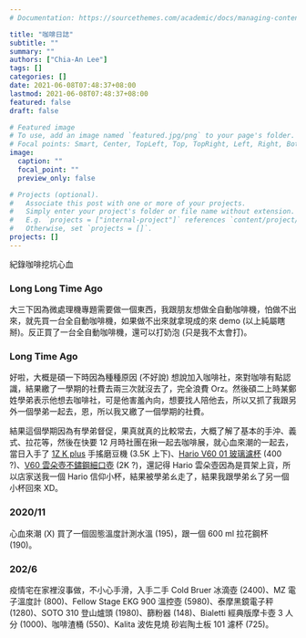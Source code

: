 ```yaml
---
# Documentation: https://sourcethemes.com/academic/docs/managing-content/

title: "咖啡日誌"
subtitle: ""
summary: ""
authors: ["Chia-An Lee"]
tags: []
categories: []
date: 2021-06-08T07:48:37+08:00
lastmod: 2021-06-08T07:48:37+08:00
featured: false
draft: false

# Featured image
# To use, add an image named `featured.jpg/png` to your page's folder.
# Focal points: Smart, Center, TopLeft, Top, TopRight, Left, Right, BottomLeft, Bottom, BottomRight.
image:
  caption: ""
  focal_point: ""
  preview_only: false

# Projects (optional).
#   Associate this post with one or more of your projects.
#   Simply enter your project's folder or file name without extension.
#   E.g. `projects = ["internal-project"]` references `content/project/deep-learning/index.md`.
#   Otherwise, set `projects = []`.
projects: []
---
```


紀錄咖啡挖坑心血

### Long Long Time Ago

大三下因為微處理機專題需要做一個東西，我跟朋友想做全自動咖啡機，怕做不出來，就先買一台全自動咖啡機，如果做不出來就拿現成的來 demo (以上純屬瞎掰)。反正買了一台全自動咖啡機，還可以打奶泡 (只是我不太會打)。

### Long Time Ago

好啦，大概是碩一下時因為種種原因 (不好說) 想說加入咖啡社，來對咖啡有點認識，結果繳了一學期的社費去兩三次就沒去了，完全浪費 Orz。然後碩二上時某鄭姓學弟表示他想去咖啡社，可是他害羞內向，想要找人陪他去，所以又抓了我跟另外一個學弟一起去，恩，所以我又繳了一個學期的社費。

結果這個學期因為有學弟督促，果真就真的比較常去，大概了解了基本的手沖、義式、拉花等，然後在快要 12 月時社團在揪一起去咖啡展，就心血來潮的一起去，當日入手了 [1Z K plus](https://1zpresso.com/k/) 手搖磨豆機 (3.5K 上下)、[Hario V60 01 玻璃濾杯](https://www.hario.com.tw/productdetail.php?bigclass=1&group=VDG&product=12) (400 ?)、[V60 雲朵壺不鏽鋼細口壺](https://www.hario.com.tw/productdetail.php?bigclass=1&group=VKB&product=64) (2K ?)，還記得 Hario 雲朵壺因為是買架上貨，所以店家送我一個 Hario 信仰小杯，結果被學弟ㄠ走了，結果我跟學弟ㄠ了另一個小杯回來 XD。

### 2020/11

心血來潮 (X) 買了一個固態溫度計測水溫 (195)，跟一個 600 ml 拉花鋼杯 (190)。

### 202/6

疫情宅在家裡沒事做，不小心手滑，入手二手 Cold Bruer 冰滴壺 (2400)、MZ 電子溫度計 (800)、Fellow Stage EKG 900 溫控壺 (5980)、泰摩黑鏡電子秤 (1280)、SOTO 310 登山爐頭 (1980)、篩粉器 (148)、Bialetti 經典版摩卡壺 3 人分 (1000)、咖啡渣桶 (550)、Kalita 波佐見燒 砂岩陶土板 101 濾杯 (725)。
